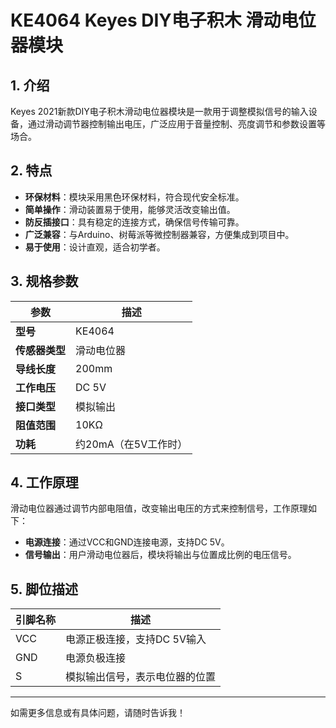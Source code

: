 
# KE4064 Keyes DIY电子积木 滑动电位器模块

## 1. 介绍

Keyes 2021新款DIY电子积木滑动电位器模块是一款用于调整模拟信号的输入设备，通过滑动调节器控制输出电压，广泛应用于音量控制、亮度调节和参数设置等场合。

## 2. 特点

- **环保材料**：模块采用黑色环保材料，符合现代安全标准。
- **简单操作**：滑动装置易于使用，能够灵活改变输出值。
- **防反插接口**：具有稳定的连接方式，确保信号传输可靠。
- **广泛兼容**：与Arduino、树莓派等微控制器兼容，方便集成到项目中。
- **易于使用**：设计直观，适合初学者。

## 3. 规格参数

| 参数          | 描述                     |
|---------------|-------------------------|
| **型号**      | KE4064                  |
| **传感器类型**| 滑动电位器              |
| **导线长度**  | 200mm                   |
| **工作电压**  | DC 5V                   |
| **接口类型**  | 模拟输出                |
| **阻值范围**  | 10KΩ                    |
| **功耗**      | 约20mA（在5V工作时）    |

## 4. 工作原理

滑动电位器通过调节内部电阻值，改变输出电压的方式来控制信号，工作原理如下：

- **电源连接**：通过VCC和GND连接电源，支持DC 5V。
- **信号输出**：用户滑动电位器后，模块将输出与位置成比例的电压信号。

## 5. 脚位描述

| 引脚名称 | 描述                             |
|----------|----------------------------------|
| VCC      | 电源正极连接，支持DC 5V输入    |
| GND      | 电源负极连接                     |
| S        | 模拟输出信号，表示电位器的位置  |

---

如需更多信息或有具体问题，请随时告诉我！
